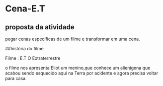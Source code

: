 <h1>Cena-E.T</h1>

 <h2>proposta da atividade</h2> 

 pegar cenas específicas de um filme e transformar em uma cena.

##história do filme 

Filme : E.T O Extraterrestre 

o filme nos apresenta Eliot um menino,que conhece um alienígena  que acabou sendo esquecido aqui na Terra por acidente e agora precisa voltar para casa.


